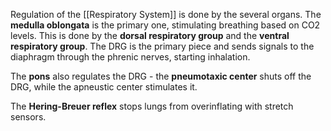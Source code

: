Regulation of the [[Respiratory System]] is done by the several organs. The **medulla oblongata** is the primary one, stimulating breathing based on CO2 levels. This is done by the **dorsal respiratory group** and the **ventral respiratory group**. The DRG is the primary piece and sends signals to the diaphragm through the phrenic nerves, starting inhalation.

The **pons** also regulates the DRG - the **pneumotaxic center** shuts off the DRG, while the apneustic center stimulates it. 

The **Hering-Breuer reflex** stops lungs from overinflating with stretch sensors.